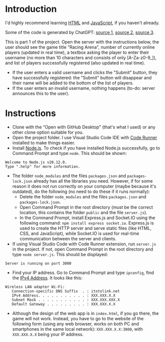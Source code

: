 # Introduction

I'd highly recommend learning [HTML](https://www.youtube.com/watch?v=kUMe1FH4CHE) and [JavaScript](https://www.youtube.com/watch?v=PkZNo7MFNFg), if you haven't already.

Some of the code is generated by ChatGPT: [source 1](https://chat.openai.com/share/2e1194bc-0d64-443a-bb4c-e26b3d6e11eb), [source 2](https://chat.openai.com/share/3ffb0052-aeae-4205-9eee-e20ccce6d9f5), [source 3](https://chat.openai.com/share/33551eb6-aa58-4095-9c05-e0b71b236379).

This is part 1 of the project. Open the server with the instructions below, the user should see the game title "Racing Arena", number of currently online players (updated in real time), a textbox asking the player to enter their username (no more than 10 characters and consists of only [A-Za-z0-9_]), and list of players successfully registered (also updated in real time).

- If the user enters a valid username and clicks the "Submit" button, they have successfully registered: the "Submit" button will disappear and their name will be added to the bottom of the list of players.
- If the user enters an invalid username, nothing happens (to-do: server announces this to the user).

# Instructions

- Clone with the "Open with GitHub Desktop" (that's what I used) or any other clone option suitable for you.
- Open the project folder. I use Visual Studio Code IDE with [Code Runner](https://youtu.be/n0hBK3_QT9A) installed to make things easier.
- Install [Node.js](https://nodejs.org/en). To check if you have installed Node.js successfully, go to Command Prompt and type `node`. This should be shown:

```
Welcome to Node.js v20.12.0.
Type ".help" for more information.
```

- The folder `node_modules` and the files `packages.json` and `packages-lock.json` already has all the libraries you need. However, if for some reason it does not run correctly on your computer (maybe because it's outdated), do the following (no need to do these if it runs normally):
  - Delete the folder `node_modules` and the files `packages.json` and `packages-lock.json`.
  - Open Command Prompt in the root directory (must be the correct location, this contains the folder `public` and the file `server.js`).
  - In the Command Prompt, install Express.js and Socket.IO using the following command: `npm install express socket.io`. Express.js is used to create the HTTP server and serve static files (like HTML, CSS, and JavaScript), while Socket.IO is used for real-time communication between the server and clients.
- If using Visual Studio Code with Code Runner extension, run `server.js` in the project. If not, open Command Prompt in the root directory and type `node server.js`. This should be displayed:

```
Server is running on port 3000
```

- Find your IP address. Go to Command Prompt and type `ipconfig`, find the [IPv4 Address](https://youtu.be/_whymdfq-R4?list=PLzMcBGfZo4-kR7Rh-7JCVDN8lm3Utumvq&t=837). It looks like this:

```
Wireless LAN adapter Wi-Fi:
   Connection-specific DNS Suffix  . : itotolink.net
   IPv4 Address. . . . . . . . . . . : XXX.XXX.X.X
   Subnet Mask . . . . . . . . . . . : XXX.XXX.XXX.X
   Default Gateway . . . . . . . . . : XXX.XXX.X.X
```

- Although the design of the web app is in `index.html`, if you go there, the game will not work. Instead, you have to go to the website of the following form (using any web browser, works on both PC and smartphones in the same local network): `XXX.XXX.X.X:3000`, with `XXX.XXX.X.X` being your IP address.
